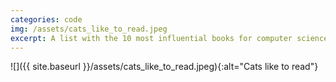 ```yaml
---
categories: code
img: /assets/cats_like_to_read.jpeg
excerpt: A list with the 10 most influential books for computer science by StackOverflow users.
---
```


![]({{ site.baseurl }}/assets/cats_like_to_read.jpeg){:alt="Cats like to read"}


